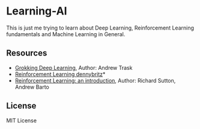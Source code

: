# Learning-AI 

This is just me trying to learn about Deep Learning, Reinforcement
Learning fundamentals and Machine Learning in General.

## Resources

* [Grokking Deep Learning](https://www.manning.com/books/grokking-deep-learning), Author: Andrew Trask
* [Reinforcement Learning dennybritz](https://github.com/dennybritz/reinforcement-learning)*
* [Reinforcement Learning: an introduction](https://inst.eecs.berkeley.edu/~cs188/sp20/assets/files/SuttonBartoIPRLBook2ndEd.pdf), Author: Richard Sutton, Andrew Barto

## License

MIT License
